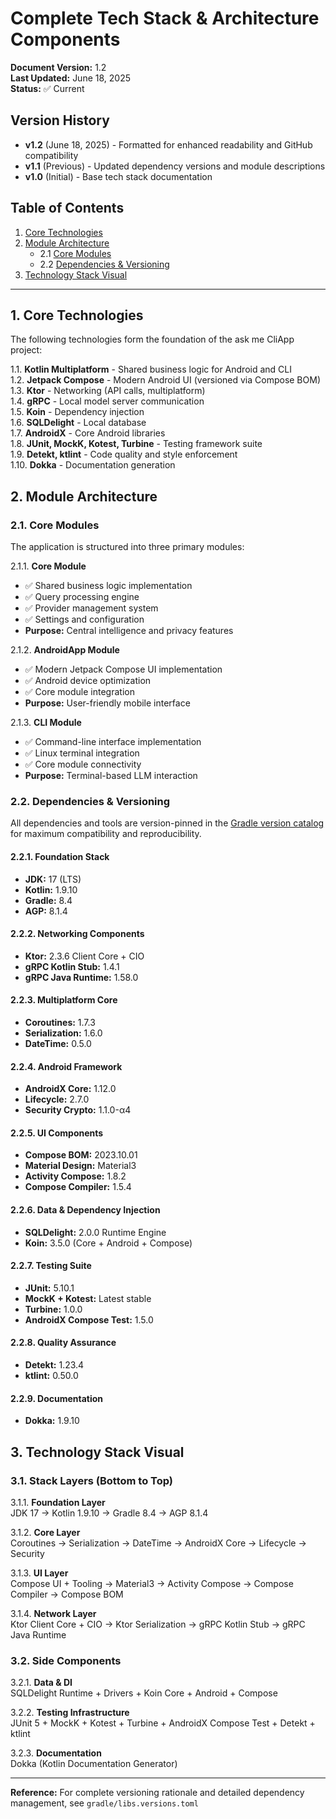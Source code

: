 # Complete Tech Stack & Architecture Components

**Document Version:** 1.2  
**Last Updated:** June 18, 2025  
**Status:** ✅ Current

## Version History
- **v1.2** (June 18, 2025) - Formatted for enhanced readability and GitHub compatibility
- **v1.1** (Previous) - Updated dependency versions and module descriptions  
- **v1.0** (Initial) - Base tech stack documentation

## Table of Contents
1. [Core Technologies](#1-core-technologies)
2. [Module Architecture](#2-module-architecture)
   - 2.1 [Core Modules](#21-core-modules)
   - 2.2 [Dependencies & Versioning](#22-dependencies--versioning)
3. [Technology Stack Visual](#3-technology-stack-visual)

---

## 1. Core Technologies

The following technologies form the foundation of the ask me CliApp project:

1.1. **Kotlin Multiplatform** - Shared business logic for Android and CLI  
1.2. **Jetpack Compose** - Modern Android UI (versioned via Compose BOM)  
1.3. **Ktor** - Networking (API calls, multiplatform)  
1.4. **gRPC** - Local model server communication  
1.5. **Koin** - Dependency injection  
1.6. **SQLDelight** - Local database  
1.7. **AndroidX** - Core Android libraries  
1.8. **JUnit, MockK, Kotest, Turbine** - Testing framework suite  
1.9. **Detekt, ktlint** - Code quality and style enforcement  
1.10. **Dokka** - Documentation generation

## 2. Module Architecture

### 2.1. Core Modules

The application is structured into three primary modules:

2.1.1. **Core Module**  
   - ✅ Shared business logic implementation
   - ✅ Query processing engine
   - ✅ Provider management system
   - ✅ Settings and configuration
   - **Purpose:** Central intelligence and privacy features

2.1.2. **AndroidApp Module**  
   - ✅ Modern Jetpack Compose UI implementation
   - ✅ Android device optimization
   - ✅ Core module integration
   - **Purpose:** User-friendly mobile interface

2.1.3. **CLI Module**  
   - ✅ Command-line interface implementation
   - ✅ Linux terminal integration
   - ✅ Core module connectivity
   - **Purpose:** Terminal-based LLM interaction

### 2.2. Dependencies & Versioning

All dependencies and tools are version-pinned in the [Gradle version catalog](../../gradle/libs.versions.toml) for maximum compatibility and reproducibility.

#### 2.2.1. Foundation Stack
- **JDK:** 17 (LTS)
- **Kotlin:** 1.9.10  
- **Gradle:** 8.4  
- **AGP:** 8.1.4

#### 2.2.2. Networking Components
- **Ktor:** 2.3.6 Client Core + CIO
- **gRPC Kotlin Stub:** 1.4.1
- **gRPC Java Runtime:** 1.58.0

#### 2.2.3. Multiplatform Core
- **Coroutines:** 1.7.3
- **Serialization:** 1.6.0
- **DateTime:** 0.5.0

#### 2.2.4. Android Framework
- **AndroidX Core:** 1.12.0
- **Lifecycle:** 2.7.0
- **Security Crypto:** 1.1.0-α4

#### 2.2.5. UI Components
- **Compose BOM:** 2023.10.01
- **Material Design:** Material3
- **Activity Compose:** 1.8.2
- **Compose Compiler:** 1.5.4

#### 2.2.6. Data & Dependency Injection
- **SQLDelight:** 2.0.0 Runtime Engine
- **Koin:** 3.5.0 (Core + Android + Compose)

#### 2.2.7. Testing Suite
- **JUnit:** 5.10.1
- **MockK + Kotest:** Latest stable
- **Turbine:** 1.0.0
- **AndroidX Compose Test:** 1.5.0

#### 2.2.8. Quality Assurance
- **Detekt:** 1.23.4
- **ktlint:** 0.50.0

#### 2.2.9. Documentation
- **Dokka:** 1.9.10

## 3. Technology Stack Visual

### 3.1. Stack Layers (Bottom to Top)

3.1.1. **Foundation Layer**  
   JDK 17 → Kotlin 1.9.10 → Gradle 8.4 → AGP 8.1.4

3.1.2. **Core Layer**  
   Coroutines → Serialization → DateTime → AndroidX Core → Lifecycle → Security

3.1.3. **UI Layer**  
   Compose UI + Tooling → Material3 → Activity Compose → Compose Compiler → Compose BOM

3.1.4. **Network Layer**  
   Ktor Client Core + CIO → Ktor Serialization → gRPC Kotlin Stub → gRPC Java Runtime

### 3.2. Side Components

3.2.1. **Data & DI**  
   SQLDelight Runtime + Drivers + Koin Core + Android + Compose

3.2.2. **Testing Infrastructure**  
   JUnit 5 + MockK + Kotest + Turbine + AndroidX Compose Test + Detekt + ktlint

3.2.3. **Documentation**  
   Dokka (Kotlin Documentation Generator)

---

**Reference:** For complete versioning rationale and detailed dependency management, see `gradle/libs.versions.toml`